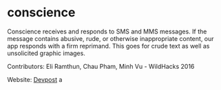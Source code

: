 # conscience

Conscience receives and responds to SMS and MMS messages. If the message contains abusive, rude, or otherwise inappropriate content, our app responds with a firm reprimand. This goes for crude text as well as unsolicited graphic images. 

Contributors: Eli Ramthun, Chau Pham, Minh Vu - WildHacks 2016  

Website: <a href='https://devpost.com/software/conscience'>Devpost</a>   a
